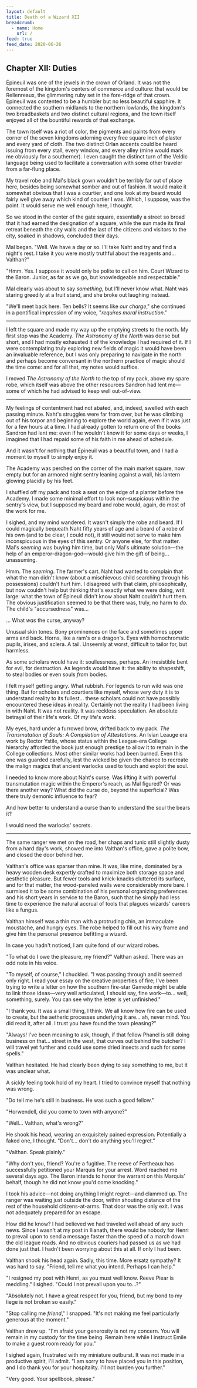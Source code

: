 ```yaml
---
layout: default
title: Death of a Wizard XII
breadcrumb:
  - name: Home
    url: /
feed: true
feed_date: 2020-06-26
---
```

Chapter XII: Duties
-------------------

Épineuil was one of the jewels in the crown of Orland. It was not the foremost of the kingdom's centers of commerce and culture: that would be Rellenreaux, the glimmering ruby set in the fore-ridge of that crown. Épineuil was contented to be a humbler but no less beautiful sapphire. It connected the southern midlands to the northern lowlands, the kingdom's two breadbaskets and two distinct cultural regions, and the town itself enjoyed all of the bountiful rewards of that exchange.

The town itself was a riot of color, the pigments and paints from every corner of the seven kingdoms adorning every free square inch of plaster and every yard of cloth. The two distinct Orlan accents could be heard issuing from every stall, every window, and every alley (mine would mark me obviously for a southerner). I even caught the distinct turn of the Veldic language being used to facilitate a conversation with some other traveler from a far-flung place.

My travel robe and Mal's black gown wouldn't be terribly far out of place here, besides being somewhat somber and out of fashion. It would make it somewhat obvious that I was a courtier, and one look at my beard would fairly well give away which kind of courtier I was. Which, I suppose, was the point. It would serve me well enough here, I thought.

So we stood in the center of the gate square, essentially a street so broad that it had earned the designation of a square, while the sun made its final retreat beneath the city walls and the last of the citizens and visitors to the city, soaked in shadows, concluded their days.

Mal began. "Well. We have a day or so. I'll take Naht and try and find a night's rest. I take it you were mostly truthful about the reagents and... Valthan?"

"Hmm. Yes. I suppose it would only be polite to call on him. Court Wizard to the Baron. Junior, as far as we go, but knowledgeable and respectable."

Mal clearly was about to say _something_, but I'll never know what. Naht was staring greedily at a fruit stand, and she broke out laughing instead.

"We'll meet back here. Ten bells? It seems like _our charge_," she continued in a pontifical impression of my voice, "_requires moral instruction_."

---

I left the square and made my way up the emptying streets to the north. My first stop was the Academy. _The Astronomy of the North_ was dense but short, and I had mostly exhausted it of the knowledge I had required of it. If I were contemplating truly exploring new fields of magic it would have been an invaluable reference, but I was only preparing to navigate in the north and perhaps become conversant in the northern practice of magic should the time come: and for all that, my notes would suffice.

I moved _The Astronomy of the North_ to the top of my pack, above my spare robe, which itself was above the other resources Sandron had lent me—some of which he had advised to keep well out-of-view.

---

My feelings of contentment had not abated, and, indeed, swelled with each passing minute. Naht's struggles were far from over, but he was climbing out of his torpor and beginning to explore the world again, even if it was just for a few hours at a time. I had already gotten to return one of the books Sandron had lent me: even if he wouldn't know it for some days or weeks, I imagined that I had repaid some of his faith in me ahead of schedule.

And it wasn't for nothing that Épineuil was a beautiful town, and I had a moment to myself to simply enjoy it.

The Academy was perched on the corner of the main market square, now empty but for an armored night sentry leaning against a wall, his lantern glowing placidly by his feet.

I shuffled off my pack and took a seat on the edge of a planter before the Academy. I made some minimal effort to look non-suspicious within the sentry's view, but I supposed my beard and robe would, again, do most of the work for me.

I sighed, and my mind wandered. It wasn't simply the robe and beard. If I could magically bequeath Naht fifty years of age and a beard of a robe of his own (and to be clear, I could not), it still would not serve to make him inconspicuous in the eyes of this sentry. Or anyone else, for that matter. Mal's _seeming_ was buying him time, but only Mal's ultimate solution—the help of an emperor-dragon-god—would give him the gift of being... unassuming.

Hmm. The _seeming_. The farmer's cart. Naht had wanted to complain that what the man didn't know (about a mischievous child searching through his possessions) couldn't hurt him. I disagreed with that claim, philosophically, but now couldn't help but thinking that's exactly what we were doing, writ large: what the town of Épineuil didn't know about Naht couldn't hurt them. The obvious justification seemed to be that there was, truly, no harm to _do_. The child's "accursedness" was...

... What _was_ the curse, anyway?

Unusual skin tones. Bony prominences on the face and sometimes upper arms and back. Horns, like a ram's or a dragon's. Eyes with homochromatic pupils, irises, and sclera. A tail. Unseemly at worst, difficult to tailor for, but harmless.

As some scholars would have it: soullessness, perhaps. An irresistible bent for evil, for destruction. As legends would have it: the ability to shapeshift, to steal bodies or even souls _from_ bodies.

I felt myself getting angry. What rubbish. For legends to run wild was one thing. But for scholars and courtiers like myself, whose very duty it is to understand reality to its fullest... these scholars could not have possibly encountered these ideas in reality. Certainly not the reality I had been living in with Naht. It was not reality. It was reckless speculation. An absolute betrayal of their life's work. Of _my_ life's work.

My eyes, hard under a furrowed brow, drifted back to my pack. _The Transmutation of Souls: A Compilation of Attestations_. An Ivian Leauge era work by Rector Ystile, whose status within the League-era College hierarchy afforded the book just enough prestige to allow it to remain in the College collections. Most other similar works had been burned. Even this one was guarded carefully, lest the wicked be given the chance to recreate the malign magics that ancient warlocks used to touch and exploit the soul.

I needed to know more about Naht's curse. Was lifting it with powerful transmutation magic within the Emperor's reach, as Mal figured? Or was there another way? What did the curse do, beyond the superficial? Was there truly demonic influence to fear?

And how better to understand a curse than to understand the soul the bears it?

I would need the warlocks' secrets.

---

The same ranger we met on the road, her chaps and tunic still slightly dusty from a hard day's work, showed me into Valthan's office, gave a polite bow, and closed the door behind her.

Valthan's office was sparser than mine. It was, like mine, dominated by a heavy wooden desk expertly crafted to maximize both storage space and aesthetic pleasure. But fewer tools and knick-knacks cluttered its surface, and for that matter, the wood-paneled walls were considerably more bare. I surmised it to be some combination of his personal organizing preferences and his short years in service to the Baron, such that he simply had less time to experience the natural accrual of tools that plagues wizards' careers like a fungus.

Valthan himself was a thin man with a protruding chin, an immaculate moustache, and hungry eyes. The robe helped to fill out his wiry frame and give him the personal presence befitting a wizard.

In case you hadn't noticed, I am quite fond of our wizard robes.

"To what do I owe the pleasure, my friend?" Valthan asked. There was an odd note in his voice.

"To myself, of course," I chuckled. "I was passing through and it seemed only right. I read your essay on the creative properties of fire; I've been trying to write a letter on how the southern fire-star Gamede might be able to link those ideas—very well articulated, I should say, fine work—to... well, something, surely. You can see why the letter is yet unfinished."

"I thank you. It was a small thing, I think. We all know how fire can be used to create, but the aetheric processes underlying it are... ah, never mind. You did read it, after all. I trust you have found the town pleasing?"

"Always! I've been meaning to ask, though, if that fellow Phanel is still doing business on that... street in the west, that curves out behind the butcher? I will travel yet further and could use some dried insects and such for some spells."

Valthan hesitated. He had clearly been dying to say something to me, but it was unclear what.

A sickly feeling took hold of my heart. I tried to convince myself that nothing was wrong.

"Do tell me he's still in business. He was such a good fellow."

"Horwendell, did you come to town with anyone?"

"Well... Valthan, what's wrong?"

He shook his head, wearing an exquisitely pained expression. Potentially a faked one, I thought. "Don't... don't do anything you'll regret."

"Valthan. Speak plainly."

"Why don't you, friend? You're a fugitive. The reeve of Fertheaux has successfully petitioned your Marquis for your arrest. Word reached me several days ago. The Baron intends to honor the warrant on this Marquis' behalf, though he did not know you'd come knocking."

I took his advice—not doing anything I might regret—and clammed up. The ranger was waiting just outside the door, within shouting distance of the rest of the household citizens-at-arms. That door was the only exit. I was not adequately prepared for an escape.

How did he know? I had believed we had traveled well ahead of any such news. Since I wasn't at my post in Ilianath, there would be nobody for Henri to prevail upon to send a message faster than the speed of a march down the old league roads. And no obvious couriers had passed us as we had done just that. I hadn't been worrying about this at all. If only I had been.

Valthan shook his head again. Sadly, this time. More ersatz sympathy? It was hard to say. "Friend, tell me what you intend. Perhaps I can help."

"I resigned my post with Henri, as you must well know. Reeve Piear is meddling." I sighed. "Could I not prevail upon you to...?"

"Absolutely not. I have a great respect for you, friend, but my bond to my liege is not broken so easily."

"Stop calling me _friend_," I snapped. "It's not making me feel particularly generous at the moment."

Valthan drew up. "I'm afraid your generosity is not my concern. You will remain in my custody for the time being. Remain here while I instruct Emile to make a guest room ready for you."

I sighed again, frustrated with my miniature outburst. It was not made in a productive spirit, I'll admit. "I am sorry to have placed you in this position, and I do thank you for your hospitality. I'll not burden you further."

"Very good. Your spellbook, please."
